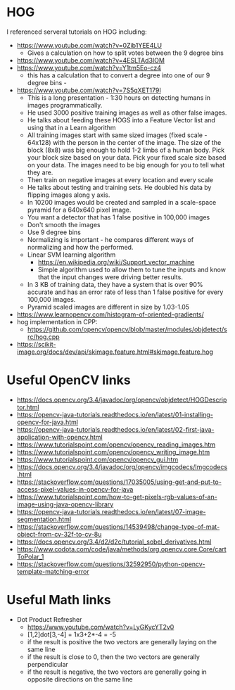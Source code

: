 
# HOG 
I referenced serveral tutorials on HOG including:
- https://www.youtube.com/watch?v=0Zib1YEE4LU
    - Gives a calculation on how to split votes between the 9 degree bins 
- https://www.youtube.com/watch?v=4ESLTAd3IOM
- https://www.youtube.com/watch?v=Y1tm5Eo-cz4
    - this has a calculation that to convert a degree into one of our 9 degree bins - 
- https://www.youtube.com/watch?v=7S5qXET179I
    - This is a long presentation - 1:30 hours on detecting humans in images programmatically.
    - He used 3000 positive training images as well as other false images.
    - He talks about feeding these HOGS into a Feature Vector list and using that in a Learn algorithm
    - All training images start with same sized images (fixed scale - 64x128) with the person in the center of the image. The size of the block (8x8) was big enough to hold 1-2 limbs of a human body. Pick your block size based on your data. Pick your fixed scale size based on your data. The images need to be big enough for you to tell what they are.
    - Then train on negative images at every location and every scale
    - He talks about testing and training sets. He doubled his data by flipping images along y axis.
    - In 10200 images would be created and sampled in a scale-space pyramid for a 640x640 pixel image.
    - You want a detector that has 1 false positive in 100,000 images
    - Don't smooth the images
    - Use 9 degree bins 
    - Normalizing is important - he compares different ways of normalizing and how the performed.
    - Linear SVM learning algorithm
        - https://en.wikipedia.org/wiki/Support_vector_machine
        - Simple algorithm used to allow them to tune the inputs and know that the input changes were driving better results.
    - In 3 KB of training data, they have a system that is over 90% accurate and has an error rate of less than 1 false positive for every 100,000 images.
    - Pyramid scaled images are different in size by 1.03-1.05
- https://www.learnopencv.com/histogram-of-oriented-gradients/
- hog implementation in CPP:
    - https://github.com/opencv/opencv/blob/master/modules/objdetect/src/hog.cpp
- https://scikit-image.org/docs/dev/api/skimage.feature.html#skimage.feature.hog

# Useful OpenCV links
- https://docs.opencv.org/3.4/javadoc/org/opencv/objdetect/HOGDescriptor.html
- https://opencv-java-tutorials.readthedocs.io/en/latest/01-installing-opencv-for-java.html
- https://opencv-java-tutorials.readthedocs.io/en/latest/02-first-java-application-with-opencv.html
- https://www.tutorialspoint.com/opencv/opencv_reading_images.htm
- https://www.tutorialspoint.com/opencv/opencv_writing_image.htm
- https://www.tutorialspoint.com/opencv/opencv_gui.htm
- https://docs.opencv.org/3.4/javadoc/org/opencv/imgcodecs/Imgcodecs.html
- https://stackoverflow.com/questions/17035005/using-get-and-put-to-access-pixel-values-in-opencv-for-java
- https://www.tutorialspoint.com/how-to-get-pixels-rgb-values-of-an-image-using-java-opencv-library
- https://opencv-java-tutorials.readthedocs.io/en/latest/07-image-segmentation.html
- https://stackoverflow.com/questions/14539498/change-type-of-mat-object-from-cv-32f-to-cv-8u
- https://docs.opencv.org/3.4/d2/d2c/tutorial_sobel_derivatives.html
- https://www.codota.com/code/java/methods/org.opencv.core.Core/cartToPolar_1
- https://stackoverflow.com/questions/32592950/python-opencv-template-matching-error

# Useful Math links
- Dot Product Refresher
    - https://www.youtube.com/watch?v=LyGKycYT2v0
    - [1,2]dot[3,-4] = 1x3+2*-4 = -5
    - if the result is positive the two vectors are generally laying on the same line
    - if the result is close to 0, then the two vectors are generally perpendicular
    - if the result is negative, the two vectors are generally going in opposite directions on the same line
